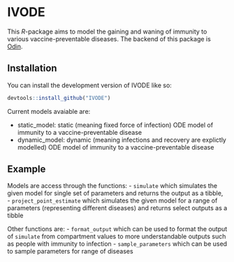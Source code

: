 
<!-- README.md is generated from README.Rmd. Please edit that file -->

# IVODE

<!-- badges: start -->
<!-- badges: end -->

This *R*-package aims to model the gaining and waning of immunity to
various vaccine-preventable diseases. The backend of this package is
[Odin](https://github.com/mrc-ide/odin).

## Installation

You can install the development version of IVODE like so:

``` r
devtools::install_github("IVODE")
```

Current models avaiable are:

- static_model: static (meaning fixed force of infection) ODE model of
  immunity to a vaccine-preventable disease
- dynamic_model: dynamic (meaning infections and recovery are explictly
  modelled) ODE model of immunity to a vaccine-preventable disease

## Example

Models are access through the functions: - `simulate` which simulates
the given model for single set of parameters and returns the output as a
tibble, - `project_point_estimate` which simulates the given model for a
range of parameters (representing different diseases) and returns select
outputs as a tibble

Other functions are: - `format_output` which can be used to format the
output of `simulate` from compartment values to more understandable
outputs such as people with immunity to infection - `sample_parameters`
which can be used to sample parameters for range of diseases
